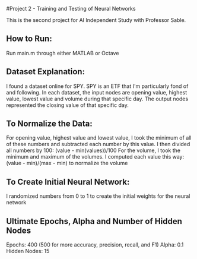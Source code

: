 #Project 2 - Training and Testing of Neural Networks

This is the second project for AI Independent Study with Professor Sable. 

## How to Run:
Run main.m through either MATLAB or Octave

## Dataset Explanation:
I found a dataset online for SPY. SPY is an ETF that I'm particularly fond of and following. 
In each dataset, the input nodes are opening value, highest value, lowest value and volume during that specific day. The output nodes represented the closing value of that specific day. 

## To Normalize the Data:
For opening value, highest value and lowest value, I took the minimum of all of these numbers and subtracted each number by this value. I then divided all numbers by 100: (value - min(values))/100
For the volume, I took the minimum and maximum of the volumes. I computed each value this way: (value - min)/(max - min) to normalize the volume 

## To Create Initial Neural Network:
I randomized numbers from 0 to 1 to create the initial weights for the neural network 

## Ultimate Epochs, Alpha and Number of Hidden Nodes
Epochs: 400 (500 for more accuracy, precision, recall, and F1)
Alpha: 0.1
Hidden Nodes: 15

